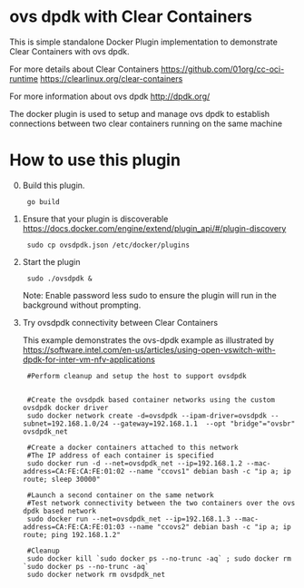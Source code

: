# ovs dpdk with Clear Containers

This is simple standalone Docker Plugin implementation to demonstrate Clear Containers with ovs dpdk.

For more details about Clear Containers
https://github.com/01org/cc-oci-runtime
https://clearlinux.org/clear-containers

For more information about ovs dpdk
http://dpdk.org/


The docker plugin is used to setup and manage ovs dpdk to establish connections between two
clear containers running on the same machine

# How to use this plugin


0. Build this plugin. 

        go build

1. Ensure that your plugin is discoverable https://docs.docker.com/engine/extend/plugin_api/#/plugin-discovery

        sudo cp ovsdpdk.json /etc/docker/plugins


2. Start the plugin

        sudo ./ovsdpdk &
        
   Note: Enable password less sudo to ensure the plugin will run in the background without prompting.

3. Try ovsdpdk connectivity between Clear Containers

	This example demonstrates the ovs-dpdk example as illustrated by
	https://software.intel.com/en-us/articles/using-open-vswitch-with-dpdk-for-inter-vm-nfv-applications


        #Perform cleanup and setup the host to support ovsdpdk


        #Create the ovsdpdk based container networks using the custom ovsdpdk docker driver
        sudo docker network create -d=ovsdpdk --ipam-driver=ovsdpdk --subnet=192.168.1.0/24 --gateway=192.168.1.1  --opt "bridge"="ovsbr" ovsdpdk_net

        #Create a docker containers attached to this network 
        #The IP address of each container is specified
        sudo docker run -d --net=ovsdpdk_net --ip=192.168.1.2 --mac-address=CA:FE:CA:FE:01:02 --name "ccovs1" debian bash -c "ip a; ip route; sleep 30000"

        #Launch a second container on the same network
        #Test network connectivity between the two containers over the ovs dpdk based network
        sudo docker run --net=ovsdpdk_net --ip=192.168.1.3 --mac-address=CA:FE:CA:FE:01:03 --name "ccovs2" debian bash -c "ip a; ip route; ping 192.168.1.2"

        #Cleanup
        sudo docker kill `sudo docker ps --no-trunc -aq` ; sudo docker rm `sudo docker ps --no-trunc -aq`
        sudo docker network rm ovsdpdk_net 
